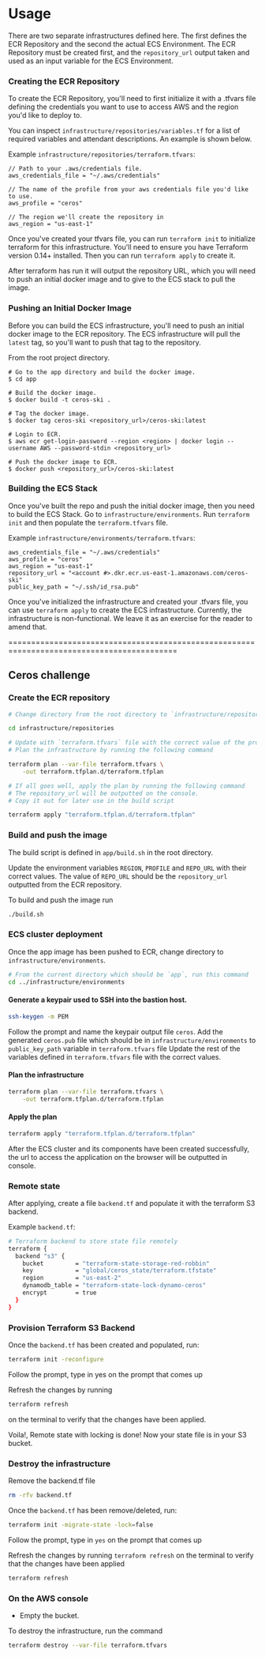 # Usage

There are two separate infrastructures defined here.  The first defines the ECR
Repository and the second the actual ECS Environment.  The ECR Repository must
be created first, and the `repository_url` output taken and used as an input
variable for the ECS Environment.

### Creating the ECR Repository

To create the ECR Repository, you'll need to first initialize it with a .tfvars
file defining the credentials you want to use to access AWS and the region
you'd like to deploy to.

You can inspect `infrastructure/repositories/variables.tf` for a list of
required variables and attendant descriptions.  An example is shown below.

Example `infrastructure/repositories/terraform.tfvars`:
```
// Path to your .aws/credentials file.
aws_credentials_file = "~/.aws/credentials"

// The name of the profile from your aws credentials file you'd like to use.
aws_profile = "ceros"

// The region we'll create the repository in
aws_region = "us-east-1"
```

Once you've created your tfvars file, you can run `terraform init` to
initialize terraform for this infrastructure.  You'll need to ensure you have
Terraform version 0.14+ installed.  Then you can run `terraform apply` to
create it.

After terraform has run it will output the repository URL, which you will need
to push an initial docker image and to give to the ECS stack to pull the image.

### Pushing an Initial Docker Image

Before you can build the ECS infrastructure, you'll need to push an initial
docker image to the ECR repository.  The ECS infrastructure will pull the
`latest` tag, so you'll want to push that tag to the repository.

From the root project directory.
```
# Go to the app directory and build the docker image.
$ cd app

# Build the docker image.
$ docker build -t ceros-ski .

# Tag the docker image.
$ docker tag ceros-ski <repository_url>/ceros-ski:latest

# Login to ECR.  
$ aws ecr get-login-password --region <region> | docker login --username AWS --password-stdin <repository_url> 

# Push the docker image to ECR.
$ docker push <repository_url>/ceros-ski:latest
```

### Building the ECS Stack

Once you've built the repo and push the initial docker image, then you need to
build the ECS Stack.  Go to `infrastructure/environments`.  Run `terraform init` and
then populate the `terraform.tfvars` file.

Example `infrastructure/environments/terraform.tfvars`:
```
aws_credentials_file = "~/.aws/credentials"
aws_profile = "ceros"
aws_region = "us-east-1"
repository_url = "<account #>.dkr.ecr.us-east-1.amazonaws.com/ceros-ski"
public_key_path = "~/.ssh/id_rsa.pub"
```

Once you've initialized the infrastructure and created your .tfvars file, you
can use `terraform apply` to create the ECS infrastructure.  Currently, the
infrastructure is non-functional.  We leave it as an exercise for the reader to
amend that.

===========================================================================================

## Ceros challenge

### Create the ECR repository

```bash
# Change directory from the root directory to `infrastructure/repositories`.Run the command below

cd infrastructure/repositories
```

```bash
# Update with `terraform.tfvars` file with the correct value of the provided variables
# Plan the infrastructure by running the following command

terraform plan --var-file terraform.tfvars \
    -out terraform.tfplan.d/terraform.tfplan
```

```bash
# If all goes well, apply the plan by running the following command
# The repository_url will be outputted on the console.
# Copy it out for later use in the build script

terraform apply "terraform.tfplan.d/terraform.tfplan"
```


### Build and push the image

The build script is defined in `app/build.sh` in the root directory.

Update the environment variables `REGION`, `PROFILE` and `REPO_URL` with their correct values.
The value of `REPO_URL` should be the `repository_url` outputted from the ECR repository.

To build and push the image run

```bash
./build.sh
```

### ECS cluster deployment

Once the app image has been pushed to ECR, change directory to `infrastructure/environments`.

```bash
# From the current directory which should be `app`, run this command
cd ../infrastructure/environments
```

#### Generate a keypair used to SSH into the bastion host.

```bash
ssh-keygen -m PEM
```

Follow the prompt and name the keypair output file `ceros`.
Add the generated `ceros.pub` file which should be in `infrastructure/environments` to `public_key_path` variable in  `terraform.tfvars` file
Update the rest of the variables defined in `terraform.tfvars` file with the correct values.

#### Plan the infrastructure

```bash
terraform plan --var-file terraform.tfvars \
    -out terraform.tfplan.d/terraform.tfplan
```

#### Apply the plan

```bash
terraform apply "terraform.tfplan.d/terraform.tfplan"
```

After the ECS cluster and its components have been created successfully, the url to access the application on the browser will be outputted in console.

### Remote state
After applying, create a file `backend.tf` and populate it with the terraform S3 backend.

Example `backend.tf`:
```bash
# Terraform backend to store state file remotely
terraform {
  backend "s3" {
    bucket         = "terraform-state-storage-red-robbin"
    key            = "global/ceros_state/terraform.tfstate"
    region         = "us-east-2"
    dynamodb_table = "terraform-state-lock-dynamo-ceros"
    encrypt        = true
  }
}
```

### Provision Terraform S3 Backend
Once the `backend.tf` has been created and populated, run:
```bash
terraform init -reconfigure
```
Follow the prompt, type in yes on the prompt that comes up

Refresh the changes by running 
```bash
terraform refresh
``` 
on the terminal to verify that the changes have been applied.

Voila!, Remote state with locking is done! Now your state file is in your S3 bucket.

### Destroy the infrastructure

Remove the backend.tf file

```bash
rm -rfv backend.tf
```
Once the `backend.tf` has been remove/deleted, run:
```bash
terraform init -migrate-state -lock=false
```
Follow the prompt, type in `yes` on the prompt that comes up

Refresh the changes by running `terraform refresh` on the terminal to verify that the changes have been applied
```bash
terraform refresh
``` 


### On the AWS console
- Empty the bucket.

To destroy the infrastructure, run the command

```bash
terraform destroy --var-file terraform.tfvars 
```